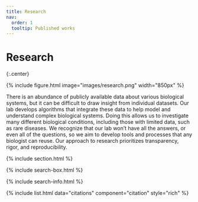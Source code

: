 ```yaml
---
title: Research
nav:
  order: 1
  tooltip: Published works
---
```


# <i class="fas fa-microscope"></i>Research

{:.center}

{%
  include figure.html
  image="images/research.png"
  width="850px"
%}

There is an abundance of publicly available data about various biological systems, but it can be difficult to draw insight from individual datasets. Our lab develops algorithms that integrate these data to help model and understand complex biological systems. Doing this allows us to investigate many different biological conditions, including those with limited data, such as rare diseases. We recognize that our lab won’t have all the answers, or even all of the questions, so we aim to develop tools and processes that any biologist can reuse. Our approach to research prioritizes transparency, rigor, and reproducibility.

{% include section.html %}

{% include search-box.html %}

{% include search-info.html %}

{% include list.html data="citations" component="citation" style="rich" %}
